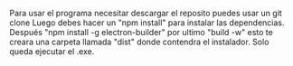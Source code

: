  Para usar el programa necesitar descargar el reposito puedes usar un git clone
 Luego debes hacer un "npm install" para instalar las dependencias.
 Después "npm install -g electron-builder"
 por ultimo "build -w" esto te creara una carpeta llamada "dist" donde contendra el instalador.
 Solo queda ejecutar el .exe.
